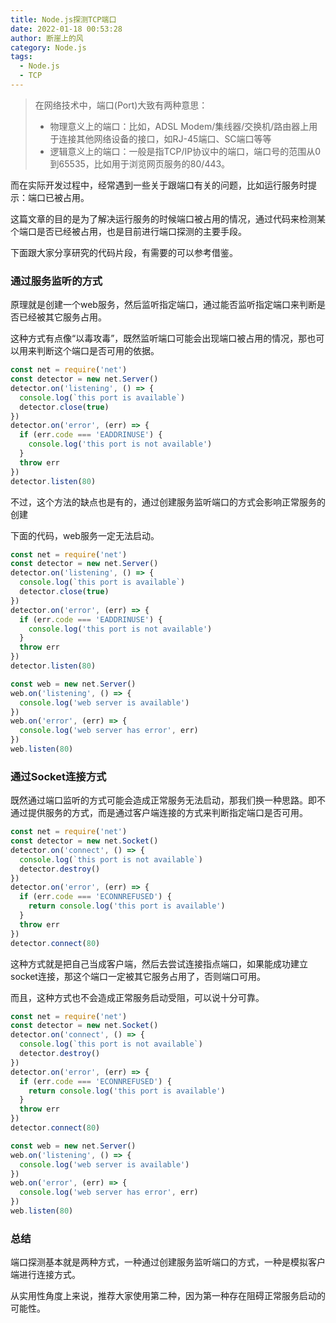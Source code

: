 ```yaml
---
title: Node.js探测TCP端口
date: 2022-01-18 00:53:28
author: 断崖上的风
category: Node.js
tags:
  - Node.js
  - TCP
---
```


> 在网络技术中，端口(Port)大致有两种意思：
> - 物理意义上的端口：比如，ADSL Modem/集线器/交换机/路由器上用于连接其他网络设备的接口，如RJ-45端口、SC端口等等
> - 逻辑意义上的端口：一般是指TCP/IP协议中的端口，端口号的范围从0到65535，比如用于浏览网页服务的80/443。

而在实际开发过程中，经常遇到一些关于跟端口有关的问题，比如运行服务时提示：端口已被占用。

这篇文章的目的是为了解决运行服务的时候端口被占用的情况，通过代码来检测某个端口是否已经被占用，也是目前进行端口探测的主要手段。

<!-- more -->

下面跟大家分享研究的代码片段，有需要的可以参考借鉴。

### 通过服务监听的方式

原理就是创建一个web服务，然后监听指定端口，通过能否监听指定端口来判断是否已经被其它服务占用。

这种方式有点像“以毒攻毒”，既然监听端口可能会出现端口被占用的情况，那也可以用来判断这个端口是否可用的依据。

```js
const net = require('net')
const detector = new net.Server()
detector.on('listening', () => {
  console.log(`this port is available`)
  detector.close(true)
})
detector.on('error', (err) => {
  if (err.code === 'EADDRINUSE') {
    console.log('this port is not available')
  }
  throw err
})
detector.listen(80)
```

不过，这个方法的缺点也是有的，通过创建服务监听端口的方式会影响正常服务的创建

下面的代码，web服务一定无法启动。

```js
const net = require('net')
const detector = new net.Server()
detector.on('listening', () => {
  console.log(`this port is available`)
  detector.close(true)
})
detector.on('error', (err) => {
  if (err.code === 'EADDRINUSE') {
    console.log('this port is not available')
  }
  throw err
})
detector.listen(80)

const web = new net.Server()
web.on('listening', () => {
  console.log('web server is available')
})
web.on('error', (err) => {
  console.log('web server has error', err)
})
web.listen(80)
```

### 通过Socket连接方式

既然通过端口监听的方式可能会造成正常服务无法启动，那我们换一种思路。即不通过提供服务的方式，而是通过客户端连接的方式来判断指定端口是否可用。

```js
const net = require('net')
const detector = new net.Socket()
detector.on('connect', () => {
  console.log(`this port is not available`)
  detector.destroy()
})
detector.on('error', (err) => {
  if (err.code === 'ECONNREFUSED') {
    return console.log('this port is available')
  }
  throw err
})
detector.connect(80)
```

这种方式就是把自己当成客户端，然后去尝试连接指点端口，如果能成功建立socket连接，那这个端口一定被其它服务占用了，否则端口可用。

而且，这种方式也不会造成正常服务启动受阻，可以说十分可靠。

```js
const net = require('net')
const detector = new net.Socket()
detector.on('connect', () => {
  console.log(`this port is not available`)
  detector.destroy()
})
detector.on('error', (err) => {
  if (err.code === 'ECONNREFUSED') {
    return console.log('this port is available')
  }
  throw err
})
detector.connect(80)

const web = new net.Server()
web.on('listening', () => {
  console.log('web server is available')
})
web.on('error', (err) => {
  console.log('web server has error', err)
})
web.listen(80)
```

### 总结

端口探测基本就是两种方式，一种通过创建服务监听端口的方式，一种是模拟客户端进行连接方式。

从实用性角度上来说，推荐大家使用第二种，因为第一种存在阻碍正常服务启动的可能性。
